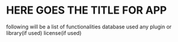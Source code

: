 # HERE GOES THE TITLE FOR APP

following will be a list of functionalities 
database used 
any plugin or library(if used)
license(if used)
